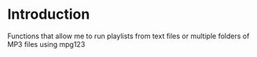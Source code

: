 # Introduction
Functions that allow me to run playlists from text files or multiple folders of MP3 files using mpg123
